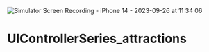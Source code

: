 ![Simulator Screen Recording - iPhone 14 - 2023-09-26 at 11 34 06](https://github.com/Howewuwu/UIControllerSeries_attractions/assets/115788868/c2aac206-26c1-46e1-ab67-9388c9415dd1)
# UIControllerSeries_attractions
